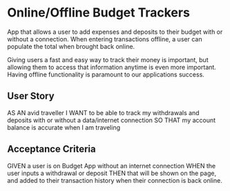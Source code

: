 # Online/Offline Budget Trackers

App that allows a user to add expenses and deposits to their budget with or without a connection. When entering transactions offline, a user can populate the total when brought back online.

Giving users a fast and easy way to track their money is important, but allowing them to access that information anytime is even more important. Having offline functionality is paramount to our applications success.


## User Story
AS AN avid traveller
I WANT to be able to track my withdrawals and deposits with or without a data/internet connection
SO THAT my account balance is accurate when I am traveling


## Acceptance Criteria
GIVEN a user is on Budget App without an internet connection
WHEN the user inputs a withdrawal or deposit
THEN that will be shown on the page, and added to their transaction history when their connection is back online.


